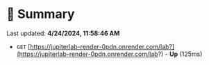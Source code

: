 # 📖 Summary
Last updated: **4/24/2024, 11:58:46 AM**

- `GET` [https://jupiterlab-render-0pdn.onrender.com/lab?](https://jupiterlab-render-0pdn.onrender.com/lab?) - **Up** (125ms)

